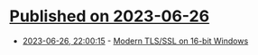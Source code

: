 # [Published on 2023-06-26](index.md)

* [2023-06-26, 22:00:15](https://lobste.rs/s/wlroig/modern_tls_ssl_on_16_bit_windows) - [Modern TLS/SSL on 16-bit Windows](https://www.dialup.net/wingpt/tls.html)
